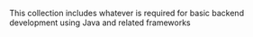 This collection includes whatever is required for basic backend development using Java and related frameworks

